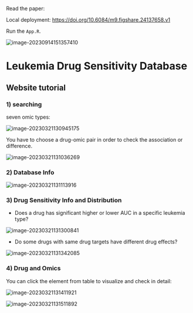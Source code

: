 Read the paper:



Local deployment: https://doi.org/10.6084/m9.figshare.24137658.v1

Run the `App.R`.

![image-20230914151357410](http://cos01.mugpeng.top/img/image-20230914151357410.png)



# Leukemia Drug Sensitivity Database

## Website tutorial

### 1) searching

seven omic types:

![image-20230321130945175](http://cos01.mugpeng.top/img/image-20230321130945175.png)



You have to choose a drug-omic pair in order to check the association or difference.

![image-20230321131036269](http://cos01.mugpeng.top/img/image-20230321131036269.png)

### 2) Database Info 

![image-20230321131113916](http://cos01.mugpeng.top/img/image-20230321131113916.png)



### 3) Drug Sensitivity Info and Distribution

- Does a drug has significant higher or lower AUC in a specific leukemia type?

![image-20230321131300841](http://cos01.mugpeng.top/img/image-20230321131300841.png)

- Do some drugs with same drug targets have different drug effects?

![image-20230321131342085](http://cos01.mugpeng.top/img/image-20230321131342085.png)



### 4) Drug and Omics

You can click the element from table to visualize and check in detail:

![image-20230321131411921](http://cos01.mugpeng.top/img/image-20230321131411921.png)



![image-20230321131511892](http://cos01.mugpeng.top/img/image-20230321131511892.png)



